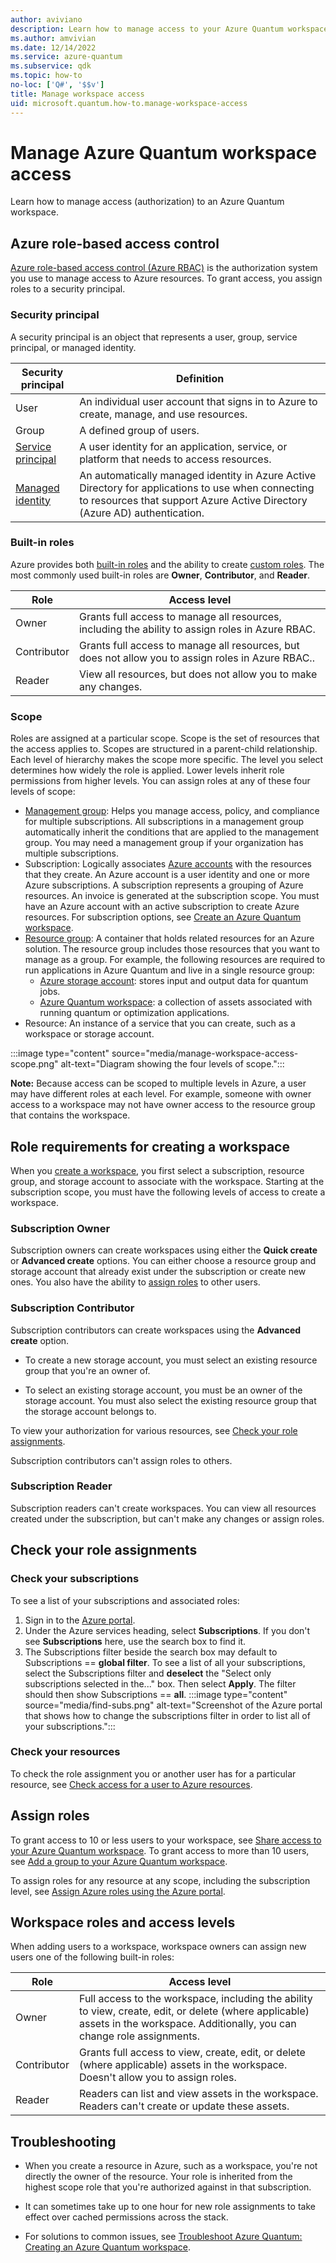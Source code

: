 ```yaml
---
author: aviviano
description: Learn how to manage access to your Azure Quantum workspace.
ms.author: amvivian
ms.date: 12/14/2022
ms.service: azure-quantum
ms.subservice: qdk
ms.topic: how-to
no-loc: ['Q#', '$$v']
title: Manage workspace access
uid: microsoft.quantum.how-to.manage-workspace-access
---
```



# Manage Azure Quantum workspace access

Learn how to manage access (authorization) to an Azure Quantum workspace.
 
## Azure role-based access control
[Azure role-based access control (Azure RBAC)](/azure/role-based-access-control/overview) is the authorization system you use to manage access to Azure resources. To grant access, you assign roles to a security principal. 

### Security principal

A security principal is an object that represents a user, group, service principal, or managed identity.

|Security principal|Definition|
|--|--|
|User|An individual user account that signs in to Azure to create, manage, and use resources.|
|Group|A defined group of users.|
|[Service principal](xref:microsoft.quantum.optimization.authenticate-managed-identity)|A user identity for an application, service, or platform that needs to access resources.|
|[Managed identity](xref:microsoft.quantum.optimization.authenticate-service-principal)| An automatically managed identity in Azure Active Directory for applications to use when connecting to resources that support Azure Active Directory (Azure AD) authentication.|

### Built-in roles

Azure provides both [built-in roles](/azure/role-based-access-control/built-in-roles) and the ability to create [custom roles](/azure/role-based-access-control/custom-roles). The most commonly used built-in roles are **Owner**, **Contributor**, and **Reader**.

|Role|Access level|
|--|--|
|Owner|Grants full access to manage all resources, including the ability to assign roles in Azure RBAC.|
|Contributor|Grants full access to manage all resources, but does not allow you to assign roles in Azure RBAC..|
|Reader|View all resources, but does not allow you to make any changes.|

### Scope

Roles are assigned at a particular scope. Scope is the set of resources that the access applies to. Scopes are structured in a parent-child relationship. Each level of hierarchy makes the scope more specific. The level you select determines how widely the role is applied. Lower levels inherit role permissions from higher levels. You can assign roles at any of these four levels of scope: 

- [Management group](/azure/governance/management-groups/overview): Helps you manage access, policy, and compliance for multiple subscriptions. All subscriptions in a management group automatically inherit the conditions that are applied to the management group. You may need a management group if your organization has multiple subscriptions.
- Subscription: Logically associates [Azure accounts](/azure/role-based-access-control/rbac-and-directory-admin-roles#azure-account-and-azure-subscriptions) with the resources that they create. An Azure account is a user identity and one or more Azure subscriptions. A subscription represents a grouping of Azure resources. An invoice is generated at the subscription scope. You must have an Azure account with an active subscription to create Azure resources. For subscription options, see [Create an Azure Quantum workspace](xref:microsoft.quantum.how-to.workspace#prerequisites).
- [Resource group](/azure/azure-resource-manager/management/manage-resource-groups-portal): A container that holds related resources for an Azure solution. The resource group includes those resources that you want to manage as a group. For example, the following resources are required to run applications in Azure Quantum and live in a single resource group:
  - [Azure storage account](/azure/storage/blobs/): stores input and output data for quantum jobs.
  - [Azure Quantum workspace](/azure/quantum/how-to-create-workspace): a collection of assets associated with running quantum or optimization applications.
- Resource: An instance of a service that you can create, such as a workspace or storage account.

:::image type="content" source="media/manage-workspace-access-scope.png" alt-text="Diagram showing the four levels of scope.":::

**Note:** Because access can be scoped to multiple levels in Azure, a user may have different roles at each level. For example, someone with owner access to a workspace may not have owner access to the resource group that contains the workspace.
 
## Role requirements for creating a workspace

When you [create a workspace](xref:microsoft.quantum.how-to.workspace), you first select a subscription, resource group, and storage account to associate with the workspace. Starting at the subscription scope, you must have the following levels of access to create a workspace. 

### Subscription Owner

Subscription owners can create workspaces using either the **Quick create** or **Advanced create** options. You can either choose a resource group and storage account that already exist under the subscription or create new ones. You also have the ability to [assign roles](#assign-roles) to other users.

### Subscription Contributor

Subscription contributors can create workspaces using the **Advanced create** option. 

- To create a new storage account, you must select an existing resource group that you're an owner of.

- To select an existing storage account, you must be an owner of the storage account. You must also select the existing resource group that the storage account belongs to.

To view your authorization for various resources, see [Check your role assignments](#check-your-role-assignments). 

Subscription contributors can't assign roles to others.

### Subscription Reader

Subscription readers can't create workspaces. You can view all resources created under the subscription, but can't make any changes or assign roles.

## Check your role assignments

### Check your subscriptions

To see a list of your subscriptions and associated roles:

1. Sign in to the [Azure portal](https://portal.azure.com).
1. Under the Azure services heading, select **Subscriptions**. If you don't see **Subscriptions** here, use the search box to find it. 
1. The Subscriptions filter beside the search box may default to Subscriptions == **global filter**. To see a list of all your subscriptions, select the Subscriptions filter and **deselect** the "Select only subscriptions selected in the..." box. Then select **Apply**. The filter should then show Subscriptions == **all**.
    :::image type="content" source="media/find-subs.png" alt-text="Screenshot of the Azure portal that shows how to change the subscriptions filter in order to list all of your subscriptions.":::

### Check your resources

To check the role assignment you or another user has for a particular resource, see [Check access for a user to Azure resources](/azure/role-based-access-control/check-access).

## Assign roles

To grant access to 10 or less users to your workspace, see [Share access to your Azure Quantum workspace](xref:microsoft.quantum.how-to.share-access-workspace). To grant access to more than 10 users, see [Add a group to your Azure Quantum workspace](xref:microsoft.quantum.how-to.bulk-add-users).


To assign roles for any resource at any scope, including the subscription level, see [Assign Azure roles using the Azure portal](/azure/role-based-access-control/role-assignments-portal).

## Workspace roles and access levels

When adding users to a workspace, workspace owners can assign new users one of the following built-in roles:

|Role|Access level|
|--|--|
|Owner|Full access to the workspace, including the ability to view, create, edit, or delete (where applicable) assets in the workspace. Additionally, you can change role assignments.|
|Contributor|Grants full access to view, create, edit, or delete (where applicable) assets in the workspace. Doesn't allow you to assign roles.|
|Reader|Readers can list and view assets in the workspace. Readers can't create or update these assets.|

## Troubleshooting

- When you create a resource in Azure, such as a workspace, you're not directly the owner of the resource. Your role is inherited from the highest scope role that you're authorized against in that subscription. 

- It can sometimes take up to one hour for new role assignments to take effect over cached permissions across the stack.

- For solutions to common issues, see [Troubleshoot Azure Quantum: Creating an Azure Quantum workspace](xref:microsoft.quantum.azure.common-issues#creating-an-azure-quantum-workspace).

